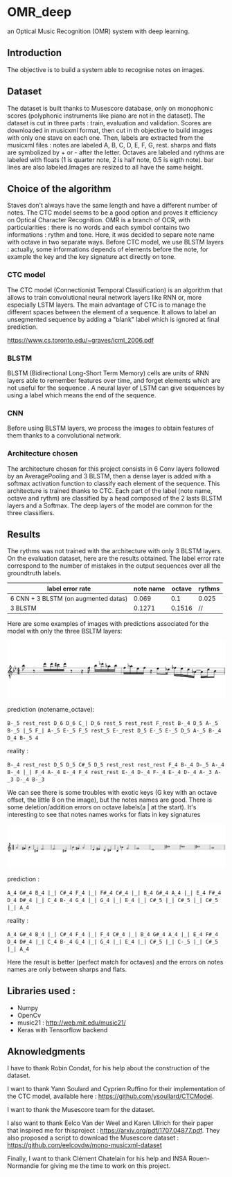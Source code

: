 # OMR_deep
an Optical Music Recognition (OMR) system with deep learning.

## Introduction
The objective is to build a system able to recognise notes on images.

## Dataset
The dataset is built thanks to Musescore database, only on monophonic scores (polyphonic instruments like piano are not in the dataset). The dataset is cut in three parts : train, evaluation and validation.
Scores are downloaded in musicxml format, then cut in th objective to build images with only one stave on each one.
Then, labels are extracted from the musicxml files : notes are labeled A, B, C, D, E, F, G, rest. sharps and flats are symbolized by + or - after the letter. Octaves are labeled and rythms are labeled with floats (1 is quarter note, 2 is half note, 0.5 is eigth note). bar lines are also labeled.Images are resized to all have the same height.

## Choice of the algorithm
Staves don't always have the same length and have a different number of notes. The CTC model seems to be a good option and proves it efficiency on Optical Character Recognition. OMR is a branch of OCR, with particularities : there is no words and each symbol contains two informations : rythm and tone. Here, it was decided to separe note name with octave in two separate ways. Before CTC model, we use BLSTM layers : actually, some informations depends of elements before the note, for example the key and the key signature act directly on tone.

### CTC model
The CTC model (Connectionist Temporal Classification) is an algorithm that allows to train convolutional neural network layers like RNN or, more especially LSTM layers. The main advantage of CTC is to manage the different spaces between the element of a sequence.
It allows to label an unsegmented sequence by adding a "blank" label which is ignored at final prediction.

<https://www.cs.toronto.edu/~graves/icml_2006.pdf>

### BLSTM
BLSTM (Bidirectional Long-Short Term Memory) cells are units of RNN layers able to remember features over time, and forget elements which are not useful for the sequence . A neural layer of LSTM can give sequences by using a label which means the end of the sequence.

### CNN
Before using BLSTM layers, we process the images to obtain features of them thanks to a convolutional network.

### Architecture chosen
The architecture chosen for this project consists in 6 Conv layers followed by an AveragePooling and 3 BLSTM, then a dense layer is added with a softmax activation function to classify each element of the sequence. This architecture is trained thanks to CTC.
Each part of the label (note name, octave and rythm) are classified by a head composed of the 2 lasts BLSTM layers and a Softmax. The deep layers of the model are common for the three classifiers.


## Results
The rythms was not trained with the architecture with only 3 BLSTM layers. 
On the evaluation dataset, here are the results obtained. The label error rate correspond to the number of mistakes in the output sequences over all the groundtruth labels.

|label error rate  | note name | octave | rythms|
| ------ | ------ | ------ | ------ |
|6 CNN + 3 BLSTM (on augmented datas) | 0.069 | 0.1 | 0.025|
|3 BLSTM  | 0.1271 | 0.1516 | //|


Here are some examples of images with predictions associated for the model with only the three BSLTM layers:

![image 1](https://github.com/GaetanBaert/OMR_deep/blob/master/images/100508_0.png)


prediction (notename_octave):

 ` B-_5 rest_rest D_6 D_6 C_| D_6 rest_5 rest_rest F_rest B-_4 D_5 A-_5 B-_5 |_5 F_| A-_5 E-_5 F_5 rest_5 E-_rest D_5 E-_5 E-_5 D_5 A-_5 B-_4 D_4 B-_5 4 `


reality :

` B-_4 rest_rest D_5 D_5 C#_5 D_5 rest_rest rest_rest F_4 B-_4 D-_5 A-_4 B-_4 |_| F_4 A-_4 E-_4 F_4 rest_rest E-_4 D-_4 F-_4 E-_4 D-_4 A-_3 A-_3 D-_4 B-_3 `

We can see there is some troubles with exotic keys (G key with an octave offset, the little 8 on the image), but the notes names are good. There is some deletion/addition errors on octave labels(a | at the start). It's interesting to see that notes names works for flats in key signatures

![image 1](https://github.com/GaetanBaert/OMR_deep/blob/master/images/101334_1.png)


prediction :

`A_4 G#_4 B_4 |_| C#_4 F_4 |_| F#_4 C#_4 |_| B_4 G#_4 A_4 |_| E_4 F#_4 D_4 D#_4 |_| C_4 B-_4 G_4 |_| G_4 |_| E_4 |_| C#_5 |_| C#_5 |_| C#_5 |_| A_4 `


reality :

`A_4 G#_4 B_4 |_| C#_4 F_4 |_| F_4 C#_4 |_| B_4 G#_4 A_4 |_| E_4 F#_4 D_4 D#_4 |_| C_4 B-_4 G_4 |_| G_4 |_| E_4 |_| C#_5 |_| C-_5 |_| C#_5 |_| A_4 `

Here the result is better (perfect match for octaves) and the errors on notes names are only between sharps and flats.






## Libraries used :
+ Numpy
+ OpenCv
+ music21 : <http://web.mit.edu/music21/>
+ Keras with Tensorflow backend

## Aknowledgments
I have to thank Robin Condat, for his help about the construction of the dataset.

I want to thank Yann Soulard and Cyprien Ruffino for their implementation of the CTC model, available here : <https://github.com/ysoullard/CTCModel>.

I want to thank the Musescore team for the dataset.

I also want to thank Eelco Van der Weel and Karen Ullrich for their paper that inspired me for thisproject : <https://arxiv.org/pdf/1707.04877.pdf>. They also proposed a script to download the Musescore dataset : <https://github.com/eelcovdw/mono-musicxml-dataset>

Finally, I want to thank Clément Chatelain for his help and INSA Rouen-Normandie for giving me the time to work on this project.
